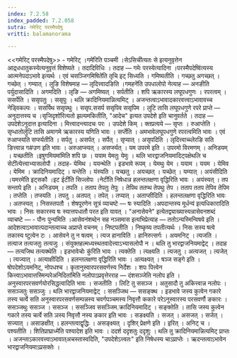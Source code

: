 ```yaml
---
index: 7.2.58
index_padded: 7.2.058
sutra: गमेरिट् परस्मैपदेषु
vritti: balamanorama

---
```

<<गमेरिट् परस्मैपदेषु>> - गमेरिट् ।गमे॑रिति पञ्चमी ।सेऽसिची॑त्यतः से इत्यनुवृत्तेन आद्र्धधातुकस्येत्यनुवृत्तं विशेष्यते । तदादिविधिः । तदाह — गमेः परस्येत्यादिना ।परस्मैपदेष्वि॑त्यस्य आत्मनेपदाऽभावे इत्यर्थः । एवं चसञ्जिगमिषिते॑ति तृचि इट् सिध्यति । गमिष्यतीति । गच्छतु अगच्छत् । गच्छेत् । गम्यात् । लुङि विशेषमाह — लृदित्त्वादङिति ।गमहने॑ति उपधालोपो नेत्याह —  अनङीति पर्युदासादिति । अगमदिति । लृङि — अगमिष्यत् । सर्पतीति । शपि ऋकारस्य लघूपधगुणः । रपरत्वम् । ससर्पेति । ससृपतुः । ससृपुः । थलि क्रादिनियमान्नित्यमिट् । अजन्तत्वाऽभावादकारवत्त्वाऽभावावच्च नेड्विकल्पः । ससर्पिथ ससृपथुः । ससृप.ससर्प ससृपिव ससृपिम । लुटि तासि लघूपधगुणे रपरे प्राप्ते —  अनुदात्तस्य च ।सृजिदृशो॑रित्यतो झल्यमकितीति, "आदेच" इत्यत उपदेशे इति चानुवर्तते । तदाह — उपदेशेऽनुदात्त इत्यादिना । मित्त्वादन्त्यादचः परः । उपदेशे किम्  । क्तप्रत्यये — सृप्तः । रुआप्तेति । सृप्धातोर्लुटि तासि अमागमे ऋकारस्य यणिति भावः । सर्प्तेति । अमभावेलघूपधगुणे रपरत्वमिति भावः । एवं रुआप्स्यति सर्प्स्यतीति । सर्पतु । असर्पत् । सर्पेत् । सृप्यात् । असृपदिति । लृदित्त्वाच्च्लेरङि सति ङित्त्वान्न ग#उण इति भावः । अरुआप्स्यत् । असर्प्स्यत् । यम उपरमे इति । उपरमो विरमणम् । अनिडयम् । यच्छतीति ।इषुगमियमा॑मिति शपि छः । ययाम येमतुः येमुः । थलि भारद्वाजनियमादिट्पक्षेथलि च सेटी॑त्येत्त्वाभ्यासलोपौ । तदाह- येमिथ । ययन्थेति । इडभावे रूपम् । येमथुः येम । ययाम । ययम । येमिव । येमिम । क्रादिनियमादिट् । यन्तेति । यंस्यति । यच्छतु । अयच्छत् । यच्छेत् । यम्यात् । अयंसीदिति ।यमरमे॑ति इट्सकौ ।इट ईटी॑ति सिज्लोपः ।नेटी॑ति निषेधान्न हलन्तलक्षणा वृद्धिरिति भावः । अयंस्यत् । तप सन्तापे इति । अनिडयम् । तपति । तताप तेपतुः तेपुः । तेपिथ ततप्थ तेपथुः तेप । तताप ततप तेपिव तेपिम । तप्तेति । तप्स्यति । तपतु । अतपत् । तपेत् । तप्यात् । अताप्सीदिति । हलन्तलक्षणा वृद्धिरिति भावः । अतप्स्यत् । निसस्तपतौ । शेषपूरणेन सूत्रं व्याचष्टे —  षः स्यादिति ।अपदान्तस्य मूर्धन्य॑ इत्यधिकारादिति भावः । निसः सकारस्य षः स्यात्तपधातौ परत इति यावत् । "अनासेवने" इत्येतद्व्याख्यास्यन्नासेवनशब्दं व्याचष्टे — - पौनः पुन्यमिति ।आसेवन॑शब्देन सह नञ्समास इत्यभिप्रेत्याह — ततोऽन्यस्मिन्विषये इति । आदेशत्वाऽभावात्पदान्तत्वाच्च अप्राप्ते वचनम् । निष्टपतीति । निष्कृष्य तपतीत्यर्थः । निसः सस्य षत्वे तकास्य ष्टुत्वेन टः । आसेवने तु न षत्वम् । त्यज हानाविति । हानिरुत्सर्गः । अयमनिट् । त्यजति । तत्याज तत्यजतुः तत्यजुः । संयुक्तहल्मध्यस्थतवादेत्त्वाऽभ्यासलोपौ न । थलि तु भारद्वाजनियमाद्वेट् । तदाह —  तत्यजिथ तत्यक्थेति । इडभावेचोः कु॑रिति भावः । त्यक्तेति । त्यक्ष्यति । त्यजतु । अत्यजत् । त्यजेत् । त्यज्यात् । अत्याक्षीदिति । हलन्तलक्षणा वृद्धिरिति भावः । अत्यक्ष्यत् । षञ्ज सङ्गे इति । षोपदेशोऽयमनिट्, नोपधश्च । कृतानुस्वारपरसवर्णस्य निर्देशः । शपः पित्त्वेन कित्त्वाऽभावात्तस्मिन्परेअनिदिता॑मिति नलोपाऽप्रवृत्तेरराह — दंशसञ्जेति नलोप इति । अनुस्वारपरसवर्णयोरसिद्धत्वादिति भावः । सजतीति । लिटि तु ससञ्ज । अतुसादौ तु अकित्त्वान्न नलोपः । ससञ्जतुः ससञ्जुः । थलि भारद्वाजनियमाद्वेट् । ससञ्जिथ — ससङ्क्थ । इडभावे जस्य कुत्वेन गकारे तस्य चर्त्वे सति अनुस्वारपरसवर्णसम्पन्नस्य चवर्गपञ्चमस्य निवृत्तौ ककारे परेऽनुस्वारस्य परसवर्णौ ङकारः । ससञ्जथुः ससञ्ज । ससञ्ज । ससञ्जिव ससञ्जिम.क्रादिनियमादिट् । सङ्क्तेति । तासि जस्य कुत्वेन गकारे तस्य चर्त्वे सति ञस्य निवृत्तौ नस्य ङकार इति भावः । सङक्ष्यति । सजत् । असजत् । सजेत् । सज्यात् । असाङक्षीत् । हलन्तत्वाद्वृद्धिः । असङ्क्ष्यत् । दृशिर् प्रेक्षणे इति । इरित् । अनिट् च । पश्यतीति । शितिप्राघ्राध्मे॑ति पश्यादेश इति भावः । ददर्श ददृशतुः ददृशुः । थलि तु क्रादिनियमान्नित्यमिट् प्राप्तः । अजन्ताऽकारवत्त्वाऽभावात्अचस्तास्वदिति, "उपदेशेऽत्त्वतः" इति निषेधस्य चाऽप्राप्तेः । ऋदन्तत्वाऽभावेन भारद्वाजनियमाऽप्रसक्तेः ।